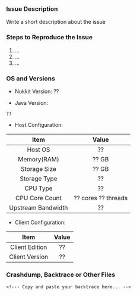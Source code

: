 ### Issue Description
<!--- Use our forum https://forums.nukkit.io for questions -->
Write a short description about the issue

### Steps to Reproduce the Issue
<!--- Help us to find the problem by adding steps to reproduce the issue -->
1. ...
2. ...
3. ...

### OS and Versions
<!--- Use the 'version' command in Nukkit -->
* Nukkit Version: ?? <!--- Do not just write "latest" or "1.0dev" here. Write compile time is also fine. -->
<!--- Use 'java -version' in command line -->
* Java Version: 
```
??
```
<!--- Device and host configuration, such as: 8GB RAM, 12-core Intel X5650 CPU, 100Mb internet upload. You may get this info from your host provider or hardware information softwares -->
* Host Configuration: 
<!-- Do NOT write "doesn't matters", it DOES matters. I met a guy shouting his world can not be saved, after we looked into storage, we found that his SATA wire is not connected. -->

| Item | Value |
|:----:|:-----:|
| Host OS | ?? |  <!-- What OS do you use to open Nukkit in? Linux? Windows? Write it here -->
| Memory(RAM) | ?? GB | <!-- Open your task manager in windows, or use command "top" in linux -->
| Storage Size | ?? GB | <!-- Max size -->
| Storage Type | ?? | <!-- SSD or HDD -->
| CPU Type | ?? | <!-- Such as: "Intel Xeon X5650" ,"Hisilicon HI3536C" or "AMD Ryzen 7" -->
| CPU Core Count | ?? cores ?? threads | 
| Upstream Bandwidth | ?? | <!-- How many Mbps/Gbps? Such as: 100 Mbps or 1 Gbps. If you are testing in LAN (wired or wifi) , it depends on speed of your router, it is normally 100 Mbps. -->

* Client Configuration: 

| Item | Value |
|:----:|:-----:|
| Client Edition | ?? | <!--- Windows 10? Android? iOS? Simulators with x86 platform? -->
| Client Version | ?? | <!--- Client Version, such as 1.1.2, 0.15.90 or 0.15 build 1 and so on -->

### Crashdump, Backtrace or Other Files
<!--- Please use gist or anything else and add links here -->
```
<!--- Copy and paste your backtrace here... -->
```
